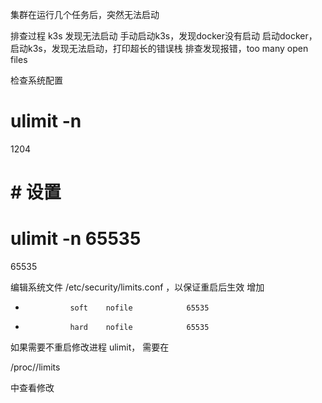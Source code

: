 集群在运行几个任务后，突然无法启动

排查过程
k3s 发现无法启动
手动启动k3s，发现docker没有启动
启动docker，启动k3s，发现无法启动，打印超长的错误栈
排查发现报错，too many open files

检查系统配置
# ulimit -n
1204

# # 设置
# ulimit -n 65535
65535


编辑系统文件 /etc/security/limits.conf ，以保证重启后生效
增加
*               soft    nofile            65535
*               hard    nofile            65535

如果需要不重启修改进程 ulimit， 需要在

/proc/<PID>/limits

中查看修改

